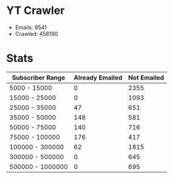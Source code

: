 # YT Crawler
- Emails: 9541
- Crawled: 458190

# Stats
| Subscriber Range  | Already Emailed | Not Emailed |
|-------|-------|-------|
| 5000 - 15000 | 0 | 2355 |
| 15000 - 25000 | 0 | 1093 |
| 25000 - 35000 | 47 | 651 |
| 35000 - 50000 | 148 | 581 |
| 50000 - 75000 | 140 | 716 |
| 75000 - 100000 | 176 | 417 |
| 100000 - 300000 | 62 | 1815 |
| 300000 - 500000 | 0 | 645 |
| 500000 - 1000000 | 0 | 695 |
